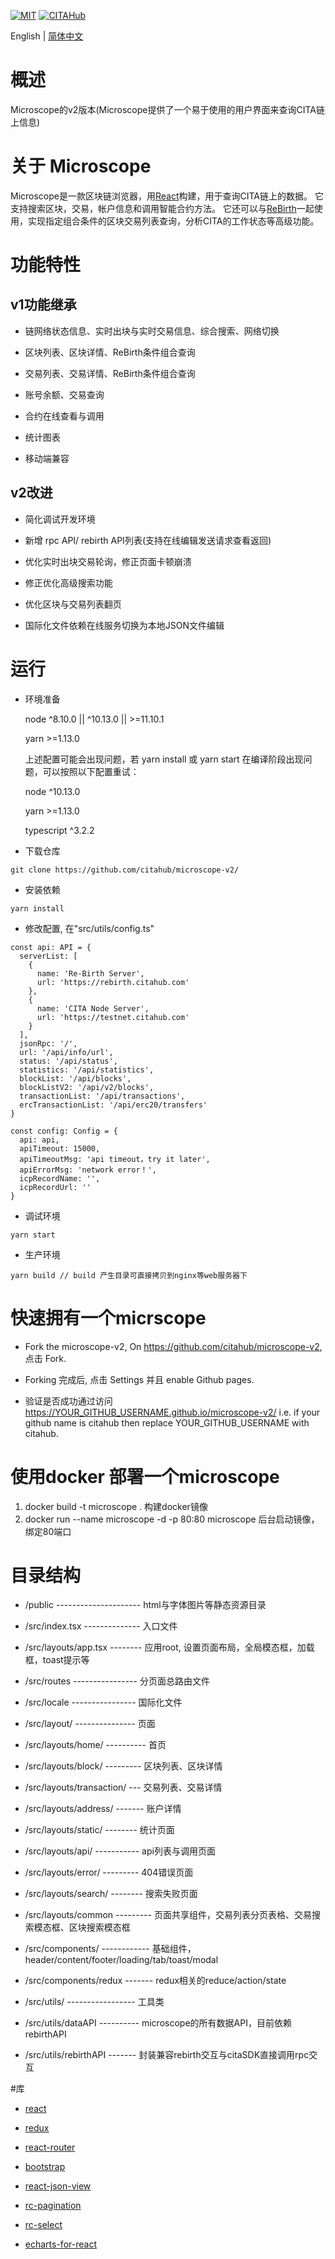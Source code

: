 [![MIT](https://img.shields.io/badge/License-MIT-green.svg)](https://github.com/citahub/microscope-v2)
[![CITAHub](https://img.shields.io/badge/made%20for-CITAHub-blue.svg)](https://www.citahub.com/)

English | [简体中文](./README-CN.md)

# 概述

  Microscope的v2版本(Microscope提供了一个易于使用的用户界面来查询CITA链上信息)


# 关于 Microscope

  Microscope是一款区块链浏览器，用[React](https://reactjs.org/)构建，用于查询CITA链上的数据。 它支持搜索区块，交易，帐户信息和调用智能合约方法。 它还可以与[ReBirth](https://github.com/citahub/re-birth)一起使用，实现指定组合条件的区块交易列表查询，分析CITA的工作状态等高级功能。


# 功能特性

## v1功能继承

* 链网络状态信息、实时出块与实时交易信息、综合搜索、网络切换

* 区块列表、区块详情、ReBirth条件组合查询

* 交易列表、交易详情、ReBirth条件组合查询

* 账号余额、交易查询

* 合约在线查看与调用

* 统计图表

* 移动端兼容

## v2改进

* 简化调试开发环境

* 新增 rpc API/ rebirth API列表(支持在线编辑发送请求查看返回)

* 优化实时出块交易轮询，修正页面卡顿崩溃

* 修正优化高级搜索功能

* 优化区块与交易列表翻页

* 国际化文件依赖在线服务切换为本地JSON文件编辑


# 运行
  
  * 环境准备

    node ^8.10.0 || ^10.13.0 || >=11.10.1

    yarn >=1.13.0

    上述配置可能会出现问题，若 yarn install 或 yarn start 在编译阶段出现问题，可以按照以下配置重试：

    node ^10.13.0

    yarn >=1.13.0

    typescript ^3.2.2

  *  下载仓库

  ```
  git clone https://github.com/citahub/microscope-v2/
  ```

  *  安装依赖

  ```
  yarn install
  ```

  * 修改配置, 在"src/utils/config.ts"

  ```
  const api: API = {
    serverList: [
      {
        name: 'Re-Birth Server',
        url: 'https://rebirth.citahub.com'
      },
      {
        name: 'CITA Node Server',
        url: 'https://testnet.citahub.com'
      }
    ],
    jsonRpc: '/',
    url: '/api/info/url',
    status: '/api/status',
    statistics: '/api/statistics',
    blockList: '/api/blocks',
    blockListV2: '/api/v2/blocks',
    transactionList: '/api/transactions',
    ercTransactionList: '/api/erc20/transfers'
  }

  const config: Config = {
    api: api,
    apiTimeout: 15000,
    apiTimeoutMsg: 'api timeout，try it later',
    apiErrorMsg: 'network error！',
    icpRecordName: '',
    icpRecordUrl: ''
  }
  ```

  *  调试环境

  ```
  yarn start
  ```

  *  生产环境

  ```
  yarn build // build 产生目录可直接拷贝到nginx等web服务器下
  ```


# 快速拥有一个micrscope

  * Fork the microscope-v2, On https://github.com/citahub/microscope-v2, 点击 Fork.

  * Forking 完成后, 点击 Settings 并且 enable Github pages.

  * 验证是否成功通过访问 https://YOUR_GITHUB_USERNAME.github.io/microscope-v2/ i.e. if your github name is citahub then replace YOUR_GITHUB_USERNAME with citahub.

# 使用docker 部署一个microscope
  1. docker build -t microscope .  构建docker镜像
  2. docker run --name microscope -d -p 80:80 microscope   后台启动镜像，绑定80端口

# 目录结构


*  /public --------------------- html与字体图片等静态资源目录

*  /src/index.tsx -------------- 入口文件

*  /src/layouts/app.tsx -------- 应用root, 设置页面布局，全局模态框，加载框，toast提示等

*  /src/routes  ---------------- 分页面总路由文件

*  /src/locale  ---------------- 国际化文件

*  /src/layout/  --------------- 页面

*  /src/layouts/home/ ---------- 首页

*  /src/layouts/block/ --------- 区块列表、区块详情

*  /src/layouts/transaction/ --- 交易列表、交易详情

*  /src/layouts/address/ ------- 账户详情

*  /src/layouts/static/ -------- 统计页面

*  /src/layouts/api/ ----------- api列表与调用页面

*  /src/layouts/error/ --------- 404错误页面

*  /src/layouts/search/ -------- 搜索失败页面

*  /src/layouts/common --------- 页面共享组件，交易列表分页表格、交易搜索模态框、区块搜索模态框
 
*  /src/components/ ------------ 基础组件，header/content/footer/loading/tab/toast/modal

*  /src/components/redux ------- redux相关的reduce/action/state

*  /src/utils/ ----------------- 工具类

*  /src/utils/dataAPI ---------- microscope的所有数据API，目前依赖rebirthAPI

*  /src/utils/rebirthAPI ------- 封装兼容rebirth交互与citaSDK直接调用rpc交互

#库

* [react](https://reactjs.org/)

* [redux](https://github.com/reduxjs/redux)

* [react-router](https://github.com/ReactTraining/react-router)

* [bootstrap](https://github.com/twbs/bootstrap)

* [react-json-view](https://github.com/mac-s-g/react-json-view)

* [rc-pagination](https://github.com/react-component/pagination)

* [rc-select](https://github.com/react-component/select)

* [echarts-for-react](https://github.com/hustcc/echarts-for-react)

